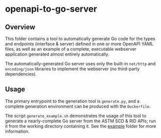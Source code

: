 # openapi-to-go-server

## Overview

This folder contains a tool to automatically generate Go code for the types and endpoints (interface & server) defined in one or more OpenAPI YAML files, as well as an example of a complete, executable webserver application generated almost entirely automatically.

The automatically-generated Go server uses only the built-in `net/http` and `encoding/json` libraries to implement the webserver (no third-party dependencies).

## Usage

The primary entrypoint to the generation tool is `generate.py`, and a complete generation environment can be produced with the `Dockerfile`.

The script `generate_example.sh` demonstrates the usage of this tool to generate a nearly-complete Go server from the ASTM SCD & RID APIs; run it from the working directory containing it.  See the [example](./example) folder for more information.
